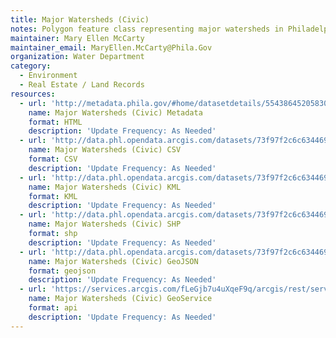 ```yaml
---
title: Major Watersheds (Civic)
notes: Polygon feature class representing major watersheds in Philadelphia. Data was developed originally from either USGS and the 2004 Sanborn DEM (digital elevation model) using ArcHydro watershed extraction tools. Major Watersheds are dissolved from subshed boundaries which reflect surface flow in relationship to stormwater inlets and outfalls.
maintainer: Mary Ellen McCarty
maintainer_email: MaryEllen.McCarty@Phila.Gov
organization: Water Department
category:
  - Environment
  - Real Estate / Land Records
resources:
  - url: 'http://metadata.phila.gov/#home/datasetdetails/5543864520583086178c4e77/'
    name: Major Watersheds (Civic) Metadata
    format: HTML
    description: 'Update Frequency: As Needed'
  - url: 'http://data.phl.opendata.arcgis.com/datasets/73f97f2c6c634469a81dd7721661b63f_0.csv'
    name: Major Watersheds (Civic) CSV
    format: CSV
    description: 'Update Frequency: As Needed'
  - url: 'http://data.phl.opendata.arcgis.com/datasets/73f97f2c6c634469a81dd7721661b63f_0.kml'
    name: Major Watersheds (Civic) KML
    format: KML
    description: 'Update Frequency: As Needed'
  - url: 'http://data.phl.opendata.arcgis.com/datasets/73f97f2c6c634469a81dd7721661b63f_0.zip'
    name: Major Watersheds (Civic) SHP
    format: shp
    description: 'Update Frequency: As Needed'
  - url: 'http://data.phl.opendata.arcgis.com/datasets/73f97f2c6c634469a81dd7721661b63f_0.geojson'
    name: Major Watersheds (Civic) GeoJSON
    format: geojson
    description: 'Update Frequency: As Needed'
  - url: 'https://services.arcgis.com/fLeGjb7u4uXqeF9q/arcgis/rest/services/Major_Watersheds_Phila/FeatureServer/0/query?outFields=*&where=1%3D1'
    name: Major Watersheds (Civic) GeoService
    format: api
    description: 'Update Frequency: As Needed'
---
```

